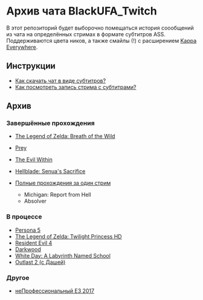 # Архив чата BlackUFA_Twitch

В этот репозиторий будет выборочно помещаться история соообщений из чата на определённых стримах в формате субтитров ASS. Поддерживаются цвета ников, а также смайлы (!) с расширением [Kappa Everywhere](https://chrome.google.com/webstore/detail/kappa-everywhere-global-t/jafkphjeboadjffjfcigcdfdilpcacod?utm_source=chrome-app-launcher-info-dialog).

## Инструкции

* [Как скачать чат в виде субтитров?](tutorials/subtitles.md)
* [Как посмотреть запись стрима с субтитрами?](tutorials/watch-online.md)

## Архив

### Завершённые прохождения

* [The Legend of Zelda: Breath of the Wild](links/tloz_botw.md)
* [Prey](links/prey.md)
* [The Evil Within](links/evil_within.md)
* [Hellblade: Senua's Sacrifice](links/hellblade.md)

* [Полные прохождения за один стрим](links/single.md)
  * Michigan: Report from Hell
  * Absolver

### В процессе

* [Persona 5](links/persona_5.md)
* [The Legend of Zelda: Twilight Princess HD](links/tloz_tp.md)
* [Resident Evil 4](links/re4.md)
* [Darkwood](links/darkwood.md)
* [White Day: A Labyrinth Named School](links/white_day.md)
* [Outlast 2 (с Дашей)](links/outlast_2_dw.list)

### Другое

* [неПрофессиональный E3 2017](links/e3_2017.md)

